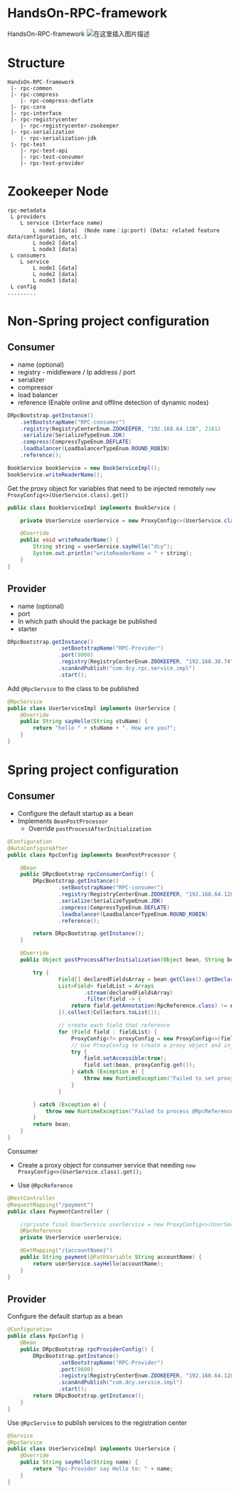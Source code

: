 # HandsOn-RPC-framework

HandsOn-RPC-framework
![在这里插入图片描述](https://img-blog.csdnimg.cn/direct/8733bf41593148aca1548a491daa94d0.png)



# Structure

```shell
HandsOn-RPC-framework
 |- rpc-common
 |- rpc-compress
 	|- rpc-compress-deflate
 |- rpc-core
 |- rpc-interface
 |- rpc-registrycenter
 	|- rpc-registrycenter-zookeeper
 |- rpc-serialization
 	|- rpc-serialization-jdk
 |- rpc-test
 	|- rpc-test-api
 	|- rpc-test-consumer
 	|- rpc-test-provider
```



# Zookeeper Node

```
rpc-metadata
 L providers
 	L service (Interface name)
 		L node1 [data]	(Node name：ip:port) (Data: related feature data/configuration, etc.)
 		L node2 [data]
 		L node3 [data]
 L consumers
 	L service
 		L node1 [data]
 		L node2 [data]
 		L node3 [data]
 L config
.........
```





# **Non-Spring project configuration**

## **Consumer**

- name (optional)
- registry - middleware / Ip address / port
- serializer
- compressor
- load balancer
- reference (Enable online and offline detection of dynamic nodes)

```java
DRpcBootstrap.getInstance()
    .setBootstrapName("RPC-consumer")
    .registry(RegistryCenterEnum.ZOOKEEPER, "192.168.64.128", 2181)
    .serialize(SerializeTypeEnum.JDK)
    .compress(CompressTypeEnum.DEFLATE)
    .loadbalancer(LoadbalancerTypeEnum.ROUND_ROBIN)
    .reference();

BookService bookService = new BookServiceImpl();
bookService.writeReaderName();
```



Get the proxy object for variables that need to be injected remotely `new ProxyConfig<>(UserService.class).get()`

```java
public class BookServiceImpl implements BookService {

    private UserService userService = new ProxyConfig<>(UserService.class).get();

    @Override
    public void writeReaderName() {
        String string = userService.sayHello("dcy");
        System.out.println("writeReaderName = " + string);
    }
}
```



## **Provider**

- name (optional)
- port
- In which path should the package be published
- starter

```java
DRpcBootstrap.getInstance()
                .setBootstrapName("RPC-Provider")
                .port(9000)
                .registry(RegistryCenterEnum.ZOOKEEPER, "192.168.30.74", 2181)
                .scanAndPublish("com.dcy.rpc.service.impl")
                .start();
```



Add `@RpcService` to the class to be published

```java
@RpcService
public class UserServiceImpl implements UserService {
    @Override
    public String sayHello(String stuName) {
        return "hello " + stuName + ". How are you?";
    }
}
```



# Spring project configuration

## **Consumer**

- Configure the default startup as a bean
- Implements `BeanPostProcessor`
  - Override `postProcessAfterInitialization`

```java
@Configuration
@AutoConfigureAfter
public class RpcConfig implements BeanPostProcessor {

    @Bean
    public DRpcBootstrap rpcConsumerConfig() {
        DRpcBootstrap.getInstance()
                .setBootstrapName("RPC-consumer")
                .registry(RegistryCenterEnum.ZOOKEEPER, "192.168.64.128", 2181)
                .serialize(SerializeTypeEnum.JDK)
                .compress(CompressTypeEnum.DEFLATE)
                .loadbalancer(LoadbalancerTypeEnum.ROUND_ROBIN)
            	.reference();

        return DRpcBootstrap.getInstance();
    }

    @Override
    public Object postProcessAfterInitialization(Object bean, String beanName) throws BeansException {

        try {
                Field[] declaredFieldsArray = bean.getClass().getDeclaredFields();
                List<Field> fieldList = Arrays
                        .stream(declaredFieldsArray)
                        .filter(field -> {
                    return field.getAnnotation(RpcReference.class) != null;
                }).collect(Collectors.toList());

                // create each field that reference
                for (Field field : fieldList) {
                    ProxyConfig<?> proxyConfig = new ProxyConfig<>(field.getType());
                    // Use ProxyConfig to create a proxy object and inject the proxy object into the field
                    try {
                        field.setAccessible(true);
                        field.set(bean, proxyConfig.get());
                    } catch (Exception e) {
                        throw new RuntimeException("Failed to set proxy instance to field: " + field.getName(), e);
                    }
                }

        } catch (Exception e) {
            throw new RuntimeException("Failed to process @RpcReference annotation", e);
        }
        return bean;
    }
}
```



Consumer

- Create a proxy object for consumer service that needing `new ProxyConfig<>(UserService.class).get();`

- Use `@RpcReference`

```java
@RestController
@RequestMapping("/payment")
public class PaymentController {

    //private final UserService userService = new ProxyConfig<>(UserService.class).get();
    @RpcReference
    private UserService userService;

    @GetMapping("/{accountName}")
    public String payment(@PathVariable String accountName) {
        return userService.sayHello(accountName);
    }
}
```





## **Provider**

Configure the default startup as a bean

```java
@Configuration
public class RpcConfig {
    @Bean
    public DRpcBootstrap rpcProviderConfig() {
        DRpcBootstrap.getInstance()
                .setBootstrapName("RPC-Provider")
                .port(9600)
                .registry(RegistryCenterEnum.ZOOKEEPER, "192.168.64.128", 2181)
                .scanAndPublish("com.dcy.service.impl")
                .start();
        return DRpcBootstrap.getInstance();
    }
}
```



Use `@RpcService` to publish services to the registration center

```java
@Service
@RpcService
public class UserServiceImpl implements UserService {
    @Override
    public String sayHello(String name) {
        return "Rpc-Provider say Hello to: " + name;
    }
}

```

